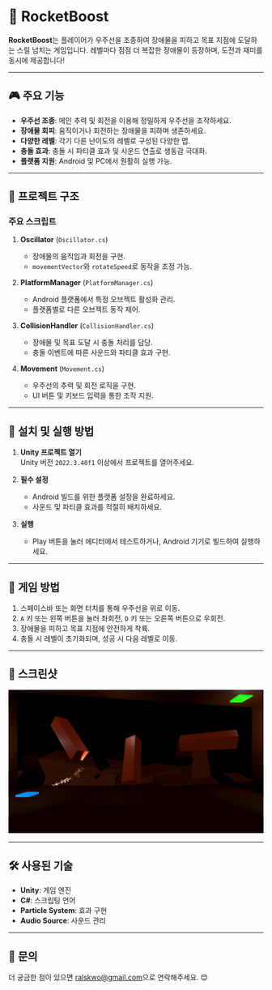 # 🚀 RocketBoost

**RocketBoost**는 플레이어가 우주선을 조종하여 장애물을 피하고 목표 지점에 도달하는 스릴 넘치는 게임입니다. 레벨마다 점점 더 복잡한 장애물이 등장하며, 도전과 재미를 동시에 제공합니다!

---

## 🎮 주요 기능

- **우주선 조종**: 메인 추력 및 회전을 이용해 정밀하게 우주선을 조작하세요.
- **장애물 회피**: 움직이거나 회전하는 장애물을 피하며 생존하세요.
- **다양한 레벨**: 각기 다른 난이도의 레벨로 구성된 다양한 맵.
- **충돌 효과**: 충돌 시 파티클 효과 및 사운드 연출로 생동감 극대화.
- **플랫폼 지원**: Android 및 PC에서 원활히 실행 가능.

---

## 📂 프로젝트 구조

### 주요 스크립트

1. **Oscillator** (`Oscillator.cs`)

   - 장애물의 움직임과 회전을 구현.
   - `movementVector`와 `rotateSpeed`로 동작을 조정 가능.

2. **PlatformManager** (`PlatformManager.cs`)

   - Android 플랫폼에서 특정 오브젝트 활성화 관리.
   - 플랫폼별로 다른 오브젝트 동작 제어.

3. **CollisionHandler** (`CollisionHandler.cs`)

   - 장애물 및 목표 도달 시 충돌 처리를 담당.
   - 충돌 이벤트에 따른 사운드와 파티클 효과 구현.

4. **Movement** (`Movement.cs`)
   - 우주선의 추력 및 회전 로직을 구현.
   - UI 버튼 및 키보드 입력을 통한 조작 지원.

---

## 🔧 설치 및 실행 방법

1. **Unity 프로젝트 열기**  
   Unity 버전 `2022.3.40f1` 이상에서 프로젝트를 열어주세요.

2. **필수 설정**

   - Android 빌드를 위한 플랫폼 설정을 완료하세요.
   - 사운드 및 파티클 효과를 적절히 배치하세요.

3. **실행**
   - Play 버튼을 눌러 에디터에서 테스트하거나, Android 기기로 빌드하여 실행하세요.

---

## 📜 게임 방법

1. 스페이스바 또는 화면 터치를 통해 우주선을 위로 이동.
2. `A` 키 또는 왼쪽 버튼을 눌러 좌회전, `D` 키 또는 오른쪽 버튼으로 우회전.
3. 장애물을 피하고 목표 지점에 안전하게 착륙.
4. 충돌 시 레벨이 초기화되며, 성공 시 다음 레벨로 이동.

---

## 🎨 스크린샷

![이미지 설명](RocketBoost\PlayImage.png)

---

## 🛠️ 사용된 기술

- **Unity**: 게임 엔진
- **C#**: 스크립팅 언어
- **Particle System**: 효과 구현
- **Audio Source**: 사운드 관리

---

## 📧 문의

더 궁금한 점이 있으면 [ralskwo@gmail.com](mailto:ralskwo@gmail.com)으로 연락해주세요. 😊
